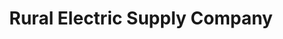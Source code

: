 ---
title: "Rural Electric Supply Company"
url: /elkhart/rural-electric-supply-company/
shop: electrical
---